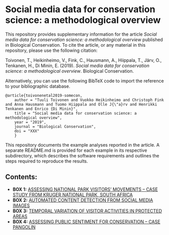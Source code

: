 # Social media data for conservation science: a methodological overview

This repository provides supplementary information for the article *Social media data for conservation science: a methodological overview* published in Biological Conservation. To cite the article, or any material in this repository, please use the following citation:

Toivonen, T., Heikinheimo, V., Fink, C., Hausmann, A., Hiippala, T., Järv, O., Tenkanen, H., Di Minin, E. (2019). *Social media data for conservation science: a methodological overview*. Biological Conservation.

Alternatively, you can use the following BibTeX code to import the reference to your bibliographic database.

```
@article{toivonenetal2019-somecon,
    author = "Tuuli Toivonen and Vuokko Heikinheimo and Christoph Fink and Anna Hausmann and Tuomo Hiippala and Olle J{\"a}rv and Henrikki Tenkanen and Enrico {Di Minin}",
    title = "Social media data for conservation science: a methodological overview",
    year = "2019",
    journal = "Biological Conservation",
    doi = "XXX"
    }
```

This repository documents the example analyses reported in the article. A separate README.md is provided for each example in its respective subdirectory, which describes the software requirements and outlines the steps required to reproduce the results.

## Contents:

- **BOX 1:** [ASSESSING NATIONAL PARK VISITORS’ MOVEMENTS – CASE STUDY FROM KRUGER NATIONAL PARK, SOUTH AFRICA](./Box1_visitor_movements/)
- **BOX 2:** [AUTOMATED CONTENT DETECTION FROM SOCIAL MEDIA IMAGES](./Box2_content_detection/)
- **BOX 3:** [TEMPORAL VARIATION OF VISITOR ACTIVITIES IN PROTECTED AREAS](./Box3_temporal_visitor_activities/)
- **BOX 4:** [ASSESSING PUBLIC SENTIMENT FOR CONSERVATION – CASE PANGOLIN](./Box4_sentiment/)
